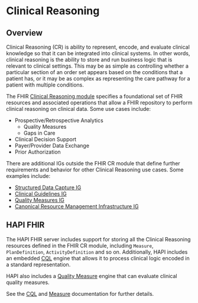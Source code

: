 # Clinical Reasoning

## Overview

Clinical Reasoning (CR) is ability to represent, encode, and evaluate clinical knowledge so that it can be integrated into clinical systems. In other words, clinical reasoning is the ability to store and run business logic that is relevant to clinical settings. This may be as simple as controlling whether a particular section of an order set appears based on the conditions that a patient has, or it may be as complex as representing the care pathway for a patient with multiple conditions.

The FHIR [Clinical Reasoning module](http://www.hl7.org/fhir/clinicalreasoning-module.html) specifies a foundational set of FHIR resources and associated operations that allow a FHIR repository to perform clinical reasoning on clinical data. Some use cases include:

* Prospective/Retrospective Analytics
  * Quality Measures
  * Gaps in Care
* Clinical Decision Support
* Payer/Provider Data Exchange
* Prior Authorization

There are additional IGs outside the FHIR CR module that define further requirements and behavior for other Clinical Reasoning use cases. Some examples include:

* [Structured Data Capture IG](https://build.fhir.org/ig/HL7/sdc/)
* [Clinical Guidelines IG](https://hl7.org/fhir/uv/cpg/)
* [Quality Measures IG](http://hl7.org/fhir/us/cqfmeasures/)
* [Canonical Resource Management Infrastructure IG](https://build.fhir.org/ig/HL7/crmi-ig/index.html)

## HAPI FHIR

The HAPI FHIR server includes support for storing all the Clinical Reasoning resources defined in the FHIR CR module, including `Measure`, `PlanDefinition`, `ActivityDefinition` and so on. Additionally, HAPI includes an embedded [CQL](/hapi-fhir/docs/clinical_reasoning/cql.html) engine that allows it to process clinical logic encoded in a standard representation.

HAPI also includes a [Quality Measure](/hapi-fhir/docs/clinical_reasoning/measures.html) engine that can evaluate clinical quality measures.

See the [CQL](/hapi-fhir/docs/clinical_reasoning/cql.html) and [Measure](/hapi-fhir/docs/clinical_reasoning/measures.html) documentation for further details.
